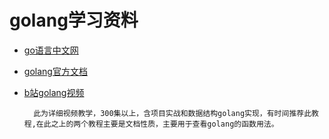 # golang学习资料

- [go语言中文网](https://studygolang.com/pkgdoc)
- [golang官方文档](http://docscn.studygolang.com/)
- [b站golang视频](https://www.bilibili.com/video/av36489007/)

        此为详细视频教学，300集以上，含项目实战和数据结构golang实现，有时间推荐此教程,在此之上的两个教程主要是文档性质，主要用于查看golang的函数用法。